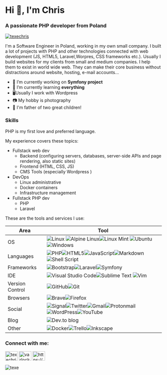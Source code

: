 <h1>Hi 👋, I'm Chris</h1>
<h3>A passionate PHP developer from Poland</h3>

<p align="left"> <a href="https://twitter.com/texechris" target="blank"><img src="https://img.shields.io/twitter/follow/texechris?logo=twitter&style=for-the-badge" alt="texechris" /></a> </p>

I'm a Software Engineer in Poland, working in my own small company. I built a lot of projects with PHP and other technologies connected with web development (JS, HTML5, Laravel,Worpres, CSS frameworks etc.). Usually I build websites for my clients from small and medium companies. I help them to exist in world wide web. They can make their core business without distractions around website, hosting, e-mail accounts...



- 🔭 I’m currently working on **Symfony project**
- 🌱 I’m currently learning **everything**
- :desktop_computer:Usually I work with Wordpress
- :camera: My hobby is photography
- :child: I'm father of two great children!



### Skills

PHP is my first love and preferred language.

My experience covers these topics:

- Fullstack web dev
  - Backend (configuring servers, databases, server-side APIs and page rendering, also static sites)
  - Frontend (HTML, CSS, JS)
  - CMS Tools (especially Wordpress )
- DevOps
  - Linux administrative
  - Docker containers
  - Infrastructure management
- Fullstack PHP dev
  - PHP
  - Laravel



These are the tools and services I use:

| Area            | Tool                                                         |
| --------------- | ------------------------------------------------------------ |
| OS              | ![Linux](https://img.shields.io/badge/Linux-FCC624?style=for-the-badge&logo=linux&logoColor=black) ![Alpine  Linux](https://img.shields.io/badge/Alpine_Linux-%230D597F.svg?style=for-the-badge&logo=alpine-linux&logoColor=white)![Linux Mint](https://img.shields.io/badge/Linux%20Mint-87CF3E?style=for-the-badge&logo=Linux%20Mint&logoColor=white) ![Ubuntu](https://img.shields.io/badge/Ubuntu-E95420?style=for-the-badge&logo=ubuntu&logoColor=white)![Windows](https://img.shields.io/badge/Windows-0078D6?style=for-the-badge&logo=windows&logoColor=white) |
| Languages       | ![PHP](https://img.shields.io/badge/php-%23777BB4.svg?style=for-the-badge&logo=php&logoColor=white)![HTML5](https://img.shields.io/badge/html5-%23E34F26.svg?style=for-the-badge&logo=html5&logoColor=white)![JavaScript](https://img.shields.io/badge/javascript-%23323330.svg?style=for-the-badge&logo=javascript&logoColor=%23F7DF1E)![Markdown](https://img.shields.io/badge/markdown-%23000000.svg?style=for-the-badge&logo=markdown&logoColor=white)![Shell  Script](https://img.shields.io/badge/shell_script-%23121011.svg?style=for-the-badge&logo=gnu-bash&logoColor=white) |
| Frameworks      | ![Bootstrap](https://img.shields.io/badge/bootstrap-%23563D7C.svg?style=for-the-badge&logo=bootstrap&logoColor=white)![Laravel](https://img.shields.io/badge/laravel-%23FF2D20.svg?style=for-the-badge&logo=laravel&logoColor=white)![Symfony](https://img.shields.io/badge/symfony-%23000000.svg?style=for-the-badge&logo=symfony&logoColor=white) |
| IDE             | ![Visual Studio  Code](https://img.shields.io/badge/Visual%20Studio%20Code-0078d7.svg?style=for-the-badge&logo=visual-studio-code&logoColor=white)![Sublime  Text](https://img.shields.io/badge/sublime_text-%23575757.svg?style=for-the-badge&logo=sublime-text&logoColor=important) ![Vim](https://img.shields.io/badge/VIM-%2311AB00.svg?style=for-the-badge&logo=vim&logoColor=white) |
| Version Control | ![GitHub](https://img.shields.io/badge/github-%23121011.svg?style=for-the-badge&logo=github&logoColor=white)![Git](https://img.shields.io/badge/git-%23F05033.svg?style=for-the-badge&logo=git&logoColor=white) |
| Browsers        | ![Brave](https://img.shields.io/badge/Brave-FB542B?style=for-the-badge&logo=Brave&logoColor=white)![Firefox](https://img.shields.io/badge/Firefox-FF7139?style=for-the-badge&logo=Firefox-Browser&logoColor=white) |
| Social          | ![Signal](https://img.shields.io/badge/Signal-%23039BE5.svg?style=for-the-badge&logo=Signal&logoColor=white)![Twitter](https://img.shields.io/badge/TexeChris-%231DA1F2.svg?style=for-the-badge&logo=Twitter&logoColor=white)![Gmail](https://img.shields.io/badge/Gmail-D14836?style=for-the-badge&logo=gmail&logoColor=white)![Protonmail](https://img.shields.io/badge/ProtonMail-8B89CC?style=for-the-badge&logo=protonmail&logoColor=white)![WordPress](https://img.shields.io/badge/WordPress-%23117AC9.svg?style=for-the-badge&logo=WordPress&logoColor=white)![YouTube](https://img.shields.io/badge/VARLOCK.NET-%23FF0000.svg?style=for-the-badge&logo=YouTube&logoColor=white) |
| Blog            | ![Dev.to blog](https://img.shields.io/badge/dev.to-0A0A0A?style=for-the-badge&logo=dev.to&logoColor=white) |
| Other           | ![Docker](https://img.shields.io/badge/docker-%230db7ed.svg?style=for-the-badge&logo=docker&logoColor=white)![Trello](https://img.shields.io/badge/Trello-%23026AA7.svg?style=for-the-badge&logo=Trello&logoColor=white)![Inkscape](https://img.shields.io/badge/Inkscape-e0e0e0?style=for-the-badge&logo=inkscape&logoColor=080A13) |



<h3 align="left">Connect with me:</h3>
<p align="left">
<a href="https://twitter.com/texechris" target="blank"><img align="center" src="https://raw.githubusercontent.com/rahuldkjain/github-profile-readme-generator/master/src/images/icons/Social/twitter.svg" alt="texechris" height="30" width="40" /></a>
<a href="https://www.youtube.com/c/varlock" target="blank"><img align="center" src="https://raw.githubusercontent.com/rahuldkjain/github-profile-readme-generator/master/src/images/icons/Social/youtube.svg" alt="varlock" height="30" width="40" /></a>
<a href="/https://varlock.net/feed/" target="blank"><img align="center" src="https://raw.githubusercontent.com/rahuldkjain/github-profile-readme-generator/master/src/images/icons/Social/rss.svg" alt="https://varlock.net/feed/" height="30" width="40" /></a>
</p>


<p><img align="left" src="https://github-readme-stats.vercel.app/api/top-langs?username=texe&show_icons=true&locale=en&layout=compact" alt="texe" /></p>


